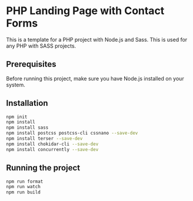 # PHP Landing Page with Contact Forms

This is a template for a PHP project with Node.js and Sass. This is used for any PHP with SASS projects.


## Prerequisites
Before running this project, make sure you have Node.js installed on your system.

## Installation

```bash
npm init 
npm install
npm install sass 
npm install postcss postcss-cli cssnano --save-dev 
npm install terser --save-dev 
npm install chokidar-cli --save-dev 
npm install concurrently --save-dev 
```

## Running the project
```bash
npm run format
npm run watch
npm run build 
```



